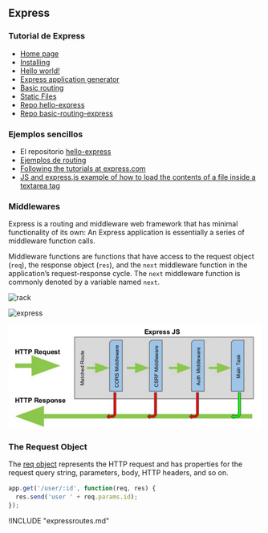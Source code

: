 ## Express

### Tutorial de Express
* [Home page](http://expressjs.com/)
* [Installing](http://expressjs.com/en/starter/installing.html)
* [Hello world!](http://expressjs.com/en/starter/hello-world.html)
* [Express application generator](http://expressjs.com/en/starter/generator.html)
* [Basic routing](http://expressjs.com/en/starter/basic-routing.html)
* [Static Files](http://expressjs.com/en/starter/static-files.html)
* [Repo hello-express](https://github.com/SYTW/hello-express)
* [Repo basic-routing-express](https://github.com/SYTW/basic-routing-express)

### Ejemplos sencillos

* El repositorio [hello-express](https://github.com/SYTW/hello-express)
* [Ejemplos de routing](https://github.com/SYTW/basic-routing-express)
* [Following the tutorials at express.com](https://github.com/crguezl/express-start)
* [JS and express.js example of how to load the contents of a file inside a textarea tag](https://github.com/crguezl/expressloadfileontotextarea)

### Middlewares

Express is a routing and middleware web framework that has minimal functionality of its own: An Express application is essentially a series of middleware function calls.

Middleware functions are functions that have access to the request object (`req`), the response object (`res`), and the `next` middleware function in the application’s request-response cycle. The `next` middleware function is commonly denoted by a variable named `next`.

![rack](http://crguezl.github.io/apuntes-ruby/rack.jpeg)

![express](https://blog.lambda3.com.br/wp-content/uploads//2016/01/Middleware-Pipeline.jpg)

![rack](pipeline.png)

### The Request Object

The [req object](http://expressjs.com/en/api.html#req) represents the HTTP request and has properties for the request query string, parameters, body, HTTP headers, and so on.

```javascript
app.get('/user/:id', function(req, res) {
  res.send('user ' + req.params.id);
});
```

!INCLUDE "expressroutes.md"
